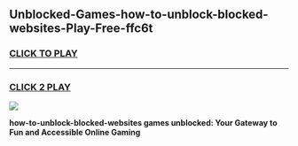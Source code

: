
## Unblocked-Games-how-to-unblock-blocked-websites-Play-Free-ffc6t
<h3>
<a href="https://premium76.site?title=how-to-unblock-blocked-websites&ref=18A1">CLICK TO PLAY</a></h3>
<hr>

<h3>
<a href="https://premium76.site?title=how-to-unblock-blocked-websites&ref=18A1">CLICK 2 PLAY</a>
  
</h3>

<a href="https://premium76.site?title=how-to-unblock-blocked-websites&ref=18A1"><img src="https://clearcache.store/games.png"></a>


**how-to-unblock-blocked-websites games unblocked: Your Gateway to Fun and Accessible Online Gaming**
